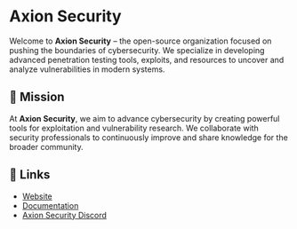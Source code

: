 # Axion Security
Welcome to **Axion Security** – the open-source organization focused on pushing the boundaries of cybersecurity. We specialize in developing advanced penetration testing tools, exploits, and resources to uncover and analyze vulnerabilities in modern systems.

## 🚀 Mission
At **Axion Security**, we aim to advance cybersecurity by creating powerful tools for exploitation and vulnerability research. We collaborate with security professionals to continuously improve and share knowledge for the broader community.

## 🔗 Links
- [Website](#)
- [Documentation](#)
- [Axion Security Discord](https://discord.gg/MaeUKdqwXC)
